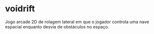 # voidrift
Jogo arcade 2D de rolagem lateral em que o jogador controla uma nave espacial enquanto desvia de obstáculos no espaço.
